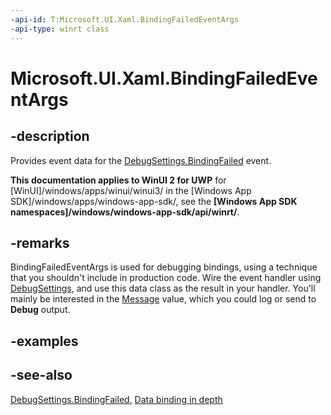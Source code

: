 ```yaml
---
-api-id: T:Microsoft.UI.Xaml.BindingFailedEventArgs
-api-type: winrt class
---
```


<!-- Class syntax.
public class BindingFailedEventArgs : Windows.UI.Xaml.IBindingFailedEventArgs
-->

# Microsoft.UI.Xaml.BindingFailedEventArgs

## -description
Provides event data for the [DebugSettings.BindingFailed](debugsettings_bindingfailed.md) event.

**This documentation applies to WinUI 2 for UWP** for [WinUI]/windows/apps/winui/winui3/ in the [Windows App SDK]/windows/apps/windows-app-sdk/, see the **[Windows App SDK namespaces]/windows/windows-app-sdk/api/winrt/**.

## -remarks
BindingFailedEventArgs is used for debugging bindings, using a technique that you shouldn't include in production code. Wire the event handler using [DebugSettings](application_debugsettings.md), and use this data class as the result in your handler. You'll mainly be interested in the [Message](bindingfailedeventargs_message.md) value, which you could log or send to **Debug** output.

## -examples

## -see-also
[DebugSettings.BindingFailed](debugsettings_bindingfailed.md), [Data binding in depth](/windows/uwp/data-binding/data-binding-in-depth)
